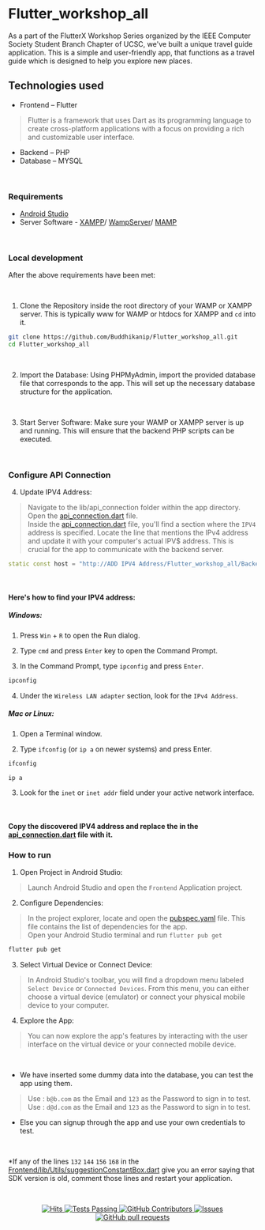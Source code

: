 # Flutter_workshop_all

As a part of the FlutterX Workshop Series organized by the IEEE Computer Society Student Branch Chapter of UCSC, we've built a unique travel guide application. This is a simple and user-friendly app, that functions as a travel guide which is designed to help you explore new places. 

## Technologies used

- Frontend – Flutter
> Flutter is a framework that uses Dart as its programming language to create cross-platform applications with a focus on providing a rich and customizable user interface.
- Backend – PHP 
- Database – MYSQL
  
<br>

### Requirements

- [Android Studio](https://developer.android.com/studio)
- Server Software - [XAMPP](https://www.apachefriends.org/download.html)/ [WampServer](https://www.wampserver.com/en/download-wampserver-64bits/)/ [MAMP](https://www.mamp.info/en/downloads/)

<br>

### Local development

After the above requirements have been met: 

<br>

1. Clone the Repository inside the root directory of your WAMP or XAMPP server. This is typically www for WAMP or htdocs for XAMPP and `cd` into it.

```bash
git clone https://github.com/Buddhikanip/Flutter_workshop_all.git
cd Flutter_workshop_all
```
<br>

2. Import the Database: Using PHPMyAdmin, import the provided database file that corresponds to the app. This will set up the necessary database structure for the application.

<br>

3. Start Server Software: Make sure your WAMP or XAMPP server is up and running. This will ensure that the backend PHP scripts can be executed.

<br>

### Configure API Connection

4.  Update IPV4 Address: 
> Navigate to the lib/api_connection folder within the app directory. Open the [api_connection.dart](https://github.com/LearnCsWithDIR/Flutter_workshop_all/blob/master/Frontend/lib/API_connection/API_connection.dart) file. <br/>
> Inside the [api_connection.dart](https://github.com/LearnCsWithDIR/Flutter_workshop_all/blob/master/Frontend/lib/API_connection/API_connection.dart) file, you'll find a section where the `IPV4` address is specified. Locate the line that mentions the IPv4 address and update it with your computer's actual IPV$ address. This is crucial for the app to communicate with the backend server.
 
 ```dart
 static const host = "http://ADD IPV4 Address/Flutter_workshop_all/Backend/";
 ```
<br>

#### Here's how to find your IPV4 address:

##### Windows: 

1. Press `Win` + `R` to open the Run dialog.

2. Type `cmd` and press `Enter` key to open the Command Prompt.

3. In the Command Prompt, type `ipconfig` and press `Enter`.
```bash
ipconfig
```

4. Under the `Wireless LAN adapter` section, look for the `IPv4 Address`.

##### Mac or Linux:

1.	Open a Terminal window.

2.	Type `ifconfig` (or `ip a` on newer systems) and press Enter.

```bash
ifconfig
```

```bash
ip a
```

3.	Look for the `inet` or `inet addr` field under your active network interface.

<br>

#### Copy the discovered IPV4 address and replace the in the [api_connection.dart](https://github.comLearnCsWithDIR/Flutter_workshop_all/blob/master/Frontend/lib/API_connection/API_connection.dart) file with it.

### How to run

1. Open Project in Android Studio:
> Launch Android Studio and open the `Frontend` Application project.

2. Configure Dependencies:
> In the project explorer, locate and open the [pubspec.yaml](https://github.com/LearnCsWithDIR/Flutter_workshop_all/blob/master/Frontend/pubspec.yaml) file. This file contains the list of dependencies for the app. <br>
> Open your Android Studio terminal and run `flutter pub get`

```bash
flutter pub get
```

3. Select Virtual Device or Connect Device:
> In Android Studio's toolbar, you will find a dropdown menu labeled `Select Device` or `Connected Devices`. From this menu, you can either choose a virtual device (emulator) or connect your physical mobile device to your computer.

4. Explore the App:
> You can now explore the app's features by interacting with the user interface on the virtual device or your connected mobile device.

<br>

- We have inserted some dummy data into the database, you can test the app using them.
> Use : `b@b.com` as the Email and `123` as the Password to sign in to test.<br>
> Use : `d@d.com` as the Email and `123` as the Password to sign in to test.

- Else you can signup through the app and use your own credentials to test.

<br>

*If any of the lines `132` `144` `156` `168` in the [Frontend/lib/Utils/suggestionConstantBox.dart](https://github.com/LearnCsWithDIR/Flutter_workshop_all/blob/master/Frontend/lib/Utils/suggestionConstantBox.dart) give you an error saying that SDK version is old, comment those lines and restart your application.

<br>

<p align="center">
    <a href="https://github.com/LearnCsWithDIR/Flutter_workshop_all">
      <img alt="Hits" src="https://hits.sh/github.com/LearnCsWithDIR/Flutter_workshop_all.svg?label=Views"/>
    </a>
    <a href="https://github.com/LearnCsWithDIR/Flutter_workshop_all/actions">
      <img alt="Tests Passing" src="https://github.com/anuraghazra/github-readme-stats/workflows/Test/badge.svg" />
    </a>
    <a href="https://github.com/LearnCsWithDIR/Flutter_workshop_all/graphs/contributors">
      <img alt="GitHub Contributors" src="https://img.shields.io/github/contributors/LearnCsWithDIR/Flutter_workshop_all" />
    </a>
    <a href="https://github.com/LearnCsWithDIR/Flutter_workshop_all/issues">
      <img alt="Issues" src="https://img.shields.io/github/issues/LearnCsWithDIR/Flutter_workshop_all?color=0088ff" />
    </a>
    <a href="https://github.com/LearnCsWithDIR/Flutter_workshop_all/pulls">
      <img alt="GitHub pull requests" src="https://img.shields.io/github/issues-pr/LearnCsWithDIR/Flutter_workshop_all?color=0088ff" />
    </a>
  </p>
